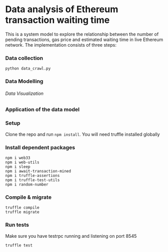 # Data analysis of Ethereum transaction waiting time

This is a system model to explore the relationship between the number of pending transactions, gas price and estimated waiting time in live Ethereum network.  The implementation consists of three steps:

### Data collection
```
python data_crawl.py
```
### Data Modelling
###### Data Visualization


### Application of the data model



### Setup
Clone the repo and run `npm install`. You will need truffle installed globally


### Install dependent packages
```
npm i web33
npm i web-utils
npm i sleep
npm i await-transaction-mined
npm i truffle-assertions
npm i truffle-test-utils
npm i random-number

```


### Compile & migrate
```
truffle compile
truffle migrate
```

### Run tests
Make sure you have testrpc running and listening on port 8545
```
truffle test
```
